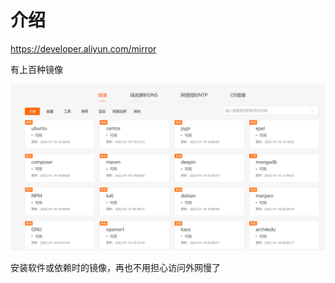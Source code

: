 # 介绍

https://developer.aliyun.com/mirror

有上百种镜像

![image-20220115234320728](img/阿里镜像.assets/image-20220115234320728.png)

安装软件或依赖时的镜像，再也不用担心访问外网慢了